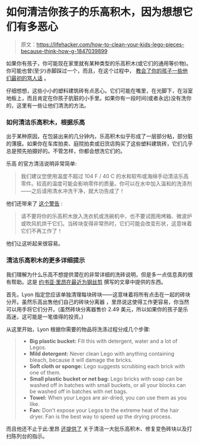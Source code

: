 # 如何清洁你孩子的乐高积木，因为想想它们有多恶心

> 原文：<https://lifehacker.com/how-to-clean-your-kids-lego-pieces-because-think-how-g-1847039899>

如果你有孩子，你可能现在家里就有某种类型的乐高积木(或它们的通用等价物)。你可能也曾(至少)赤脚踩过一个，而且，在这个过程中， [教会了你的孩子一些他们最初的骂人话](https://lifehacker.com/how-to-teach-your-kids-when-its-ok-to-curse-1847014866) 。



仔细想想，这些小小的塑料建筑砖有点恶心。它们可能在嘴里，在光脚下，在浴室地板上，而且肯定在你孩子肮脏的小手里。如果你有一段时间(或者永远)没有洗你的，这里有一些让他们清洗的方法。

### 如何清洁乐高积木，根据乐高

出于某种原因，在包装出来的几分钟内，乐高积木似乎形成了一层部分粘，部分脏的薄膜。如果你在车库拍卖、庭院拍卖或旧货店购买了这些塑料建筑砖，它们几乎总是预先拍摄好的。不管怎样，你都会想洗它们的。

乐高 的官方清洁说明非常简单:

> 我们建议您使用温度不超过 104 F / 40 C 的水和软布或海绵手动清洁乐高零件。较高的温度可能会影响零件的质量。你可以在水中加入温和的洗涤剂——之后请用清水冲洗干净，就大功告成了！

他们还带来了 [这个警告](https://www.lego.com/en-us/service/help/bricks-building/brick-facts/cleaning-your-lego-bricks-408100000007835) :

> 请不要将你的乐高积木放入洗衣机或洗碗机中，也不要试图用烤箱、微波炉或吹风机烘干它们。当砖块变得非常热时，它们可能会改变形状，这意味着它们不再工作了！

他们让这听起来很容易。

### 清洁乐高积木的更多详细提示

我们理解为什么乐高不想提供潜在的非常详细的洗砖说明，但是多一点信息真的很有帮助。这是 [约书亚·里昂在最近为钢丝剪](https://www.nytimes.com/wirecutter/guides/how-to-clean-lego/) 撰写的文章中提供的东西。

首先，Lyon 指定您应该单独清理每块砖块——这意味着将所有点击在一起的砖块分开。虽然乐高出售他们自己的砖块分离器 ，里昂说这使得工作更容易，你当然可以用手将它们分开。(虽然砖块分离器售价 2.49 美元，所以如果你的孩子是乐高迷，这可能是一笔值得的投资。)

从这里开始，Lyon 根据你需要的物品将洗涤过程分成几个步骤:

> *   **Big plastic bucket:** Fill this with detergent, water and a lot of Legos.
> *   **Mild detergent:** Never clean Lego with anything containing bleach, because it will damage the bricks.
> *   **Soft cloth or sponge:** Lego suggests scrubbing each brick with one of them.
> *   **Small plastic bucket or net bag:** Lego bricks with soap can be washed off in batches with small buckets, or all your blocks can be washed off in batches with net bags.
> *   **Towel:** When your Legos are air-dried, you can use them as you like.
> *   **Fan:** Don't expose your Legos to the extreme heat of the hair dryer. Fan is the best way to speed up the drying process.

而且他还不止于此:里昂 [还提供了](https://www.nytimes.com/wirecutter/guides/how-to-clean-lego/) 关于清洁一大批乐高积木、修复变色砖块以及打扫陈列台的指示。